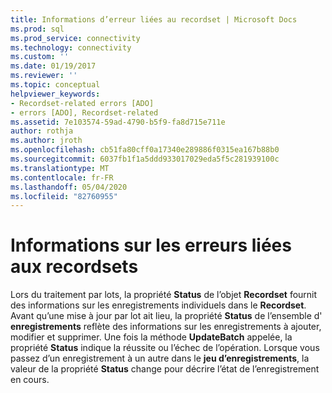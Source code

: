 ```yaml
---
title: Informations d’erreur liées au recordset | Microsoft Docs
ms.prod: sql
ms.prod_service: connectivity
ms.technology: connectivity
ms.custom: ''
ms.date: 01/19/2017
ms.reviewer: ''
ms.topic: conceptual
helpviewer_keywords:
- Recordset-related errors [ADO]
- errors [ADO], Recordset-related
ms.assetid: 7e103574-59ad-4790-b5f9-fa8d715e711e
author: rothja
ms.author: jroth
ms.openlocfilehash: cb51fa80cff0a17340e289886f0315ea167b88b0
ms.sourcegitcommit: 6037fb1f1a5ddd933017029eda5f5c281939100c
ms.translationtype: MT
ms.contentlocale: fr-FR
ms.lasthandoff: 05/04/2020
ms.locfileid: "82760955"
---
```

# <a name="recordset-related-error-information"></a>Informations sur les erreurs liées aux recordsets
Lors du traitement par lots, la propriété **Status** de l’objet **Recordset** fournit des informations sur les enregistrements individuels dans le **Recordset**. Avant qu’une mise à jour par lot ait lieu, la propriété **Status** de l’ensemble d' **enregistrements** reflète des informations sur les enregistrements à ajouter, modifier et supprimer. Une fois la méthode **UpdateBatch** appelée, la propriété **Status** indique la réussite ou l’échec de l’opération. Lorsque vous passez d’un enregistrement à un autre dans le **jeu d’enregistrements**, la valeur de la propriété **Status** change pour décrire l’état de l’enregistrement en cours.
